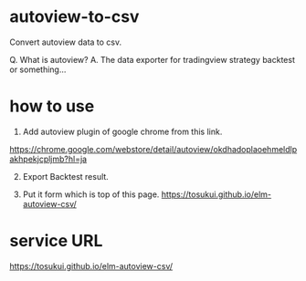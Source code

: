 # autoview-to-csv
Convert autoview data to csv.

Q. What is autoview?
A. The data exporter for tradingview strategy backtest or something...

# how to use 
1. Add autoview plugin of google chrome from this link.

https://chrome.google.com/webstore/detail/autoview/okdhadoplaoehmeldlpakhpekjcpljmb?hl=ja

2. Export Backtest result.

3. Put it form which is top of this page.
https://tosukui.github.io/elm-autoview-csv/


# service URL
https://tosukui.github.io/elm-autoview-csv/

